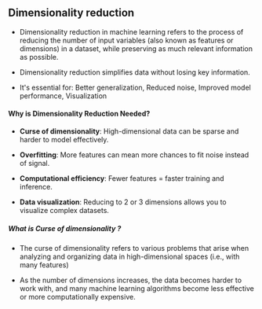 ## Dimensionality reduction

- Dimensionality reduction in machine learning refers to the process of reducing the number of input variables (also known as features or dimensions) in a dataset, while preserving as much relevant information as possible.

- Dimensionality reduction simplifies data without losing key information. 

- It's essential for: Better generalization, Reduced noise, Improved model performance, Visualization

#### Why is Dimensionality Reduction Needed?

- **Curse of dimensionality**: High-dimensional data can be sparse and harder to model effectively.

- **Overfitting**: More features can mean more chances to fit noise instead of signal.

- **Computational efficiency**: Fewer features = faster training and inference.

- **Data visualization**: Reducing to 2 or 3 dimensions allows you to visualize complex datasets.

##### What is Curse of dimensionality ?

- The curse of dimensionality refers to various problems that arise when analyzing and organizing data in high-dimensional spaces (i.e., with many features)

- As the number of dimensions increases, the data becomes harder to work with, and many machine learning algorithms become less effective or more computationally expensive.







